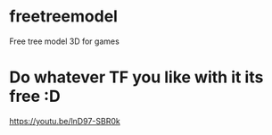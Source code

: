 # freetreemodel
Free tree model 3D for games

# Do whatever TF you like with it its free :D
https://youtu.be/lnD97-SBR0k
